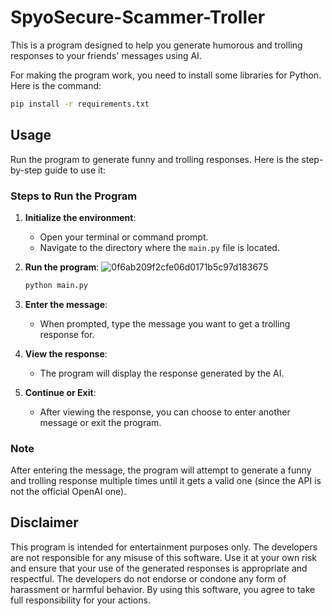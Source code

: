 # SpyoSecure-Scammer-Troller
This is a program designed to help you generate humorous and trolling responses to your friends' messages using AI.

For making the program work, you need to install some libraries for Python. Here is the command:

```bash
pip install -r requirements.txt
```

## Usage

Run the program to generate funny and trolling responses. Here is the step-by-step guide to use it:

### Steps to Run the Program

1. **Initialize the environment**:
    - Open your terminal or command prompt.
    - Navigate to the directory where the `main.py` file is located.

2. **Run the program**:
![0f6ab209f2cfe06d0171b5c97d183675](https://github.com/SpyoSecure/ScammerTroller/assets/99617815/bc6ba30e-e368-4f2f-a0cd-3674814d5692)

    ```bash
    python main.py
    ```

3. **Enter the message**:
    - When prompted, type the message you want to get a trolling response for.

4. **View the response**:
    - The program will display the response generated by the AI.

5. **Continue or Exit**:
    - After viewing the response, you can choose to enter another message or exit the program.

### Note

After entering the message, the program will attempt to generate a funny and trolling response multiple times until it gets a valid one (since the API is not the official OpenAI one).

## Disclaimer

This program is intended for entertainment purposes only. The developers are not responsible for any misuse of this software. Use it at your own risk and ensure that your use of the generated responses is appropriate and respectful. The developers do not endorse or condone any form of harassment or harmful behavior. By using this software, you agree to take full responsibility for your actions.
